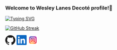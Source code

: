 ### Welcome to Wesley Lanes Decoté profile!👋

[![Typing SVG](https://readme-typing-svg.herokuapp.com?color=F79602&lines=Full+Stack+Developer+)](https://git.io/typing-svg)

[![GitHub Streak](http://github-readme-streak-stats.herokuapp.com?user=WesleyLanes&theme=highcontrast)](https://git.io/streak-stats)



<p align="left">
  <a href="https://github.com/WesleyLanes"><img alt="GitHub" height="32" width="32" src="assets/github.svg"></a>
  <a href="https://linkedin.com/in/wesleydecote"><img alt="LinkedIn" height="32" width="32" src="assets/linkedin.svg"></a>
  <a href="https://instagram.com/wesleydecote"><img alt="Instagram" height="32" width="32" src="assets/instagram.svg"></a>
</p>
